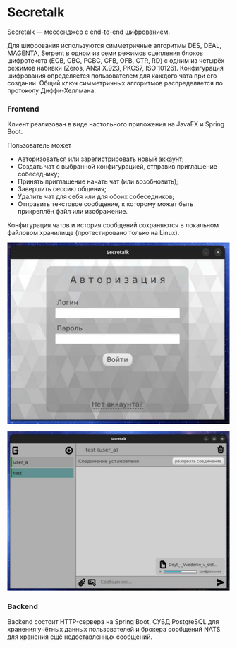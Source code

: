# Secretalk
Secretalk &mdash; мессенджер с end-to-end шифрованием.

Для шифрования используются симметричные алгоритмы DES, DEAL, MAGENTA, Serpent в одном из семи режимов сцепления блоков 
шифротекста (ECB, CBC, PCBC, CFB, OFB, CTR, RD) с одним из четырёх режимов набивки (Zeros, ANSI X.923, PKCS7, ISO 
10126). Конфигурация шифрования определяется пользователем для каждого чата при его создании. Общий ключ 
симметричных алгоритмов распределяется по протоколу Диффи-Хеллмана.

### Frontend
Клиент реализован в виде настольного приложения на JavaFX и Spring Boot.

Пользователь может
* Авторизоваться или зарегистрировать новый аккаунт;
* Создать чат с выбранной конфигурацией, отправив приглашение собеседнику;
* Принять приглашение начать чат (или возобновить);
* Завершить сессию общения;
* Удалить чат для себя или для обоих собеседников;
* Отправить текстовое сообщение, к которому может быть прикреплён файл или изображение.

Конфигурация чатов и история сообщений сохраняются в локальном файловом хранилище (протестировано только на Linux).

![auth window](img/auth.png)

![main window](img/secretalk.png)

### Backend
Backend состоит HTTP-сервера на Spring Boot, СУБД PostgreSQL для хранения учётных данных пользователей и брокера 
сообщений NATS для хранения ещё недоставленных сообщений.